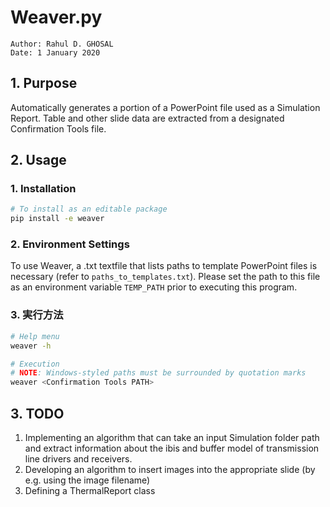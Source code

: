 Weaver.py
===
```
Author: Rahul D. GHOSAL
Date: 1 January 2020
```
## 1. Purpose
Automatically generates a portion of a PowerPoint file used as a Simulation Report.
Table and other slide data are extracted from a designated Confirmation Tools file.

## 2. Usage
### 1. Installation
```bash
# To install as an editable package
pip install -e weaver 
```

### 2. Environment Settings
To use Weaver, a .txt textfile that lists paths to template PowerPoint files is necessary (refer to `paths_to_templates.txt`).
Please set the path to this file as an environment variable `TEMP_PATH` prior to executing this program.

### 3. 実行方法
```bash
# Help menu
weaver -h

# Execution
# NOTE: Windows-styled paths must be surrounded by quotation marks
weaver <Confirmation Tools PATH>
```

## 3. TODO
1. Implementing an algorithm that can take an input Simulation folder path and extract information about the ibis and buffer model of transmission line drivers and receivers.
2. Developing an algorithm to insert images into the appropriate slide (by e.g. using the image filename) 
3. Defining a ThermalReport class